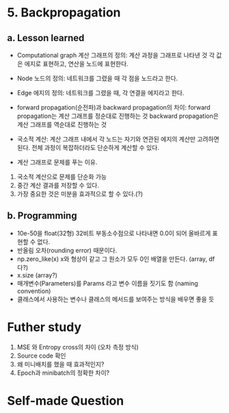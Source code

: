 # 5. Backpropagation
## a. Lesson learned
- Computational graph 계산 그래프의 정의: 계산 과정을 그래프로 나타낸 것
  각 값은 에지로 표현하고, 연산을 노드에 표현한다.

- Node 노드의 정의: 네트워크를 그렸을 때 각 점을 노드라고 한다.

- Edge 에지의 정의: 네트워크를 그렸을 때, 각 연결을 에지라고 한다.

- forward propagation(순전파)과 backward propagation의 차이:
  forward propagation는 계산 그래프를 정순대로 진행하는 것
  backward propagation은 계산 그래프를 역순대로 진행하는 것
  
- 국소적 계산: 계산 그래프 내에서 각 노드는 자기와 연관된 에지의 계산만 고려하면 된다.
  전체 과정이 복잡하더라도 단순하게 계산할 수 있다.
  
- 계산 그래프로 문제를 푸는 이유.
1. 국소적 계산으로 문제를 단순화 가능
2. 중간 계산 결과를 저장할 수 있다.
3. 가장 중요한 것은 미분을 효과적으로 할 수 있다.(?)

## b. Programming
- 10e-50을 float(32형) 32비트 부동소수점으로 나타내면 0.0이 되어 올바르게 표현할 수 없다.
- 반올림 오차(rounding error) 때문이다.
- np.zero_like(x) x와 형상이 같고 그 원소가 모두 0인 배열을 만든다. (array, df 다?)
- x.size (array?)
- 매개변수(Parameters)를 Params 라고 변수 이름을 짓기도 함 (naming convention)
- 클래스에서 사용하는 변수나 클래스의 메서드를 보여주는 방식을 배우면 좋을 듯

# Futher study
1. MSE 와 Entropy cross의 차이 (오차 측정 방식)
2. Source code 확인
3. 왜 미니배치를 했을 때 효과적인지?
4. Epoch과 minibatch의 정확한 차이?


# Self-made Question


